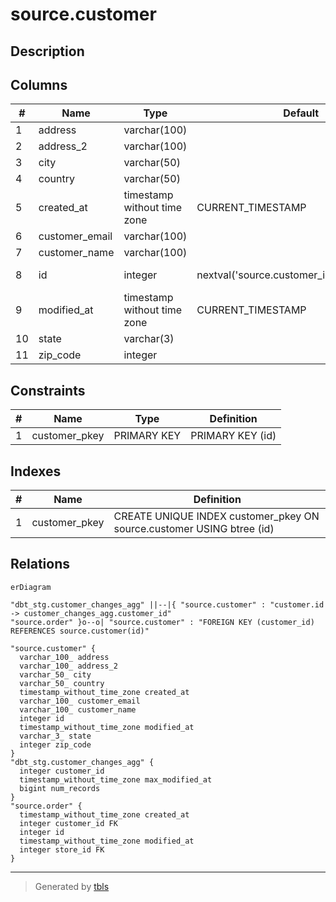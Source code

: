 # source.customer

## Description

## Columns

| #  | Name           | Type                        | Default                                     | Nullable | Children                                                                                        | Parents | Comment |
| -- | -------------- | --------------------------- | ------------------------------------------- | -------- | ----------------------------------------------------------------------------------------------- | ------- | ------- |
| 1  | address        | varchar(100)                |                                             | true     |                                                                                                 |         |         |
| 2  | address_2      | varchar(100)                |                                             | true     |                                                                                                 |         |         |
| 3  | city           | varchar(50)                 |                                             | true     |                                                                                                 |         |         |
| 4  | country        | varchar(50)                 |                                             | true     |                                                                                                 |         |         |
| 5  | created_at     | timestamp without time zone | CURRENT_TIMESTAMP                           | true     |                                                                                                 |         |         |
| 6  | customer_email | varchar(100)                |                                             | true     |                                                                                                 |         |         |
| 7  | customer_name  | varchar(100)                |                                             | true     |                                                                                                 |         |         |
| 8  | id             | integer                     | nextval('source.customer_id_seq'::regclass) | false    | [dbt_stg.customer_changes_agg](dbt_stg.customer_changes_agg.md) [source.order](source.order.md) |         |         |
| 9  | modified_at    | timestamp without time zone | CURRENT_TIMESTAMP                           | true     |                                                                                                 |         |         |
| 10 | state          | varchar(3)                  |                                             | true     |                                                                                                 |         |         |
| 11 | zip_code       | integer                     |                                             | true     |                                                                                                 |         |         |

## Constraints

| # | Name          | Type        | Definition       |
| - | ------------- | ----------- | ---------------- |
| 1 | customer_pkey | PRIMARY KEY | PRIMARY KEY (id) |

## Indexes

| # | Name          | Definition                                                            |
| - | ------------- | --------------------------------------------------------------------- |
| 1 | customer_pkey | CREATE UNIQUE INDEX customer_pkey ON source.customer USING btree (id) |

## Relations

```mermaid
erDiagram

"dbt_stg.customer_changes_agg" ||--|{ "source.customer" : "customer.id -> customer_changes_agg.customer_id"
"source.order" }o--o| "source.customer" : "FOREIGN KEY (customer_id) REFERENCES source.customer(id)"

"source.customer" {
  varchar_100_ address
  varchar_100_ address_2
  varchar_50_ city
  varchar_50_ country
  timestamp_without_time_zone created_at
  varchar_100_ customer_email
  varchar_100_ customer_name
  integer id
  timestamp_without_time_zone modified_at
  varchar_3_ state
  integer zip_code
}
"dbt_stg.customer_changes_agg" {
  integer customer_id
  timestamp_without_time_zone max_modified_at
  bigint num_records
}
"source.order" {
  timestamp_without_time_zone created_at
  integer customer_id FK
  integer id
  timestamp_without_time_zone modified_at
  integer store_id FK
}
```

---

> Generated by [tbls](https://github.com/k1LoW/tbls)

